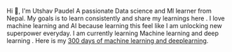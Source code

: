 Hi 👋, I'm Utshav Paudel
A passionate Data science and Ml learner from Nepal. My goals is to learn consistently and share my learnings here . I love machine learning and AI because learning this feel like I am unlocking new superpower everyday. I am currently learning Machine learning and deep learning . Here is my [300 days of machine learning and deeplearning](https://github.com/Utshav-paudel/300DaysOFMachineLearning-DeepLearning).
